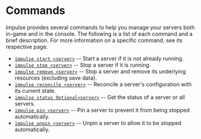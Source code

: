 # Commands

Impulse provides several commands to help you manage your servers both in-game and in the console. The following is a
list of each command and a brief description. For more information on a specific command, see its respective page.

* [`impulse start <server>`](start-command.md) -- Start a server if it is not already running.
* [`impulse stop <server>`](stop-command.md) -- Stop a server if it is running.
* [`impulse remove <server>`](remove-command.md) -- Stop a server and remove its underlying resources (excluding save
  data).
* [`impulse reconcile <server>`](reconcile-command.md) -- Reconcile a server's configuration with its current state.
* [`impulse status Optional<server>`](status-command.md) -- Get the status of a server or all servers.
* [`impulse pin <server>`](pin-command.md) -- Pin a server to prevent it from being stopped automatically.
* [`impulse unpin <server>`](unpin-command.md) -- Unpin a server to allow it to be stopped automatically.
